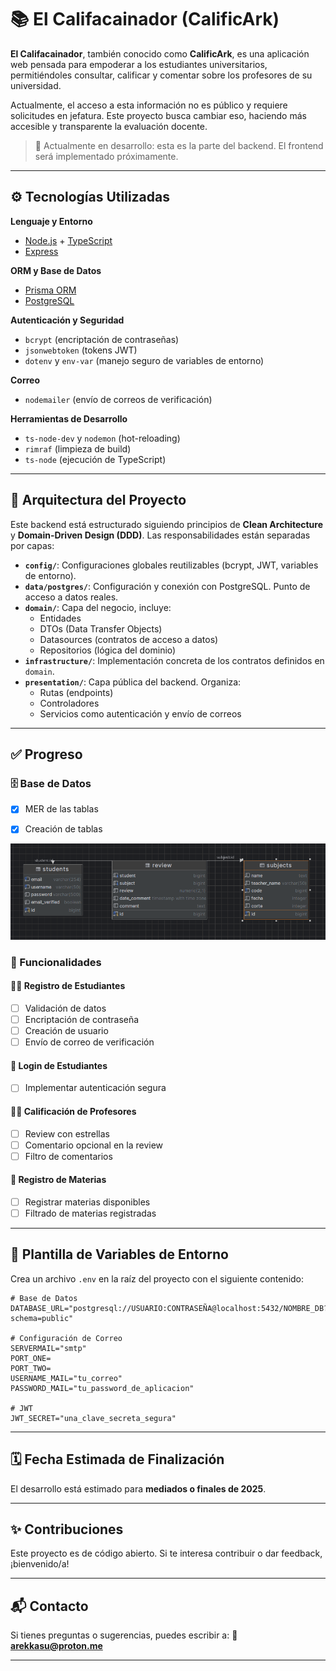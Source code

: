 # 📚 El Califacainador (CalificArk)

**El Califacainador**, también conocido como **CalificArk**, es una aplicación web pensada para empoderar a los estudiantes universitarios, permitiéndoles consultar, calificar y comentar sobre los profesores de su universidad.

Actualmente, el acceso a esta información no es público y requiere solicitudes en jefatura. Este proyecto busca cambiar eso, haciendo más accesible y transparente la evaluación docente.

> 🚧 Actualmente en desarrollo: esta es la parte del backend. El frontend será implementado próximamente.

---

## ⚙️ Tecnologías Utilizadas

**Lenguaje y Entorno**
- [Node.js](https://nodejs.org/) + [TypeScript](https://www.typescriptlang.org/)
- [Express](https://expressjs.com/)

**ORM y Base de Datos**
- [Prisma ORM](https://www.prisma.io/)
- [PostgreSQL](https://www.postgresql.org/)

**Autenticación y Seguridad**
- `bcrypt` (encriptación de contraseñas)
- `jsonwebtoken` (tokens JWT)
- `dotenv` y `env-var` (manejo seguro de variables de entorno)

**Correo**
- `nodemailer` (envío de correos de verificación)

**Herramientas de Desarrollo**
- `ts-node-dev` y `nodemon` (hot-reloading)
- `rimraf` (limpieza de build)
- `ts-node` (ejecución de TypeScript)

---

## 🧱 Arquitectura del Proyecto

Este backend está estructurado siguiendo principios de **Clean Architecture** y **Domain-Driven Design (DDD)**. Las responsabilidades están separadas por capas:

- **`config/`**: Configuraciones globales reutilizables (bcrypt, JWT, variables de entorno).
- **`data/postgres/`**: Configuración y conexión con PostgreSQL. Punto de acceso a datos reales.
- **`domain/`**: Capa del negocio, incluye:
  - Entidades
  - DTOs (Data Transfer Objects)
  - Datasources (contratos de acceso a datos)
  - Repositorios (lógica del dominio)
- **`infrastructure/`**: Implementación concreta de los contratos definidos en `domain`.
- **`presentation/`**: Capa pública del backend. Organiza:
  - Rutas (endpoints)
  - Controladores
  - Servicios como autenticación y envío de correos

---

## ✅ Progreso

### 🗄️ Base de Datos

- [x] MER de las tablas
- [x] Creación de tablas


![Er Diagram](./docs/database.png)


### 🔧 Funcionalidades

#### 👨‍🎓 Registro de Estudiantes
- [ ] Validación de datos
- [ ] Encriptación de contraseña
- [ ] Creación de usuario
- [ ] Envío de correo de verificación

#### 🔐 Login de Estudiantes
- [ ] Implementar autenticación segura

#### 👨‍🏫 Calificación de Profesores
- [ ] Review con estrellas
- [ ] Comentario opcional en la review
- [ ] Filtro de comentarios

#### 📘 Registro de Materias
- [ ] Registrar materias disponibles
- [ ] Filtrado de materias registradas

---

## 🔐 Plantilla de Variables de Entorno

Crea un archivo `.env` en la raíz del proyecto con el siguiente contenido:

```env
# Base de Datos
DATABASE_URL="postgresql://USUARIO:CONTRASEÑA@localhost:5432/NOMBRE_DB?schema=public"

# Configuración de Correo
SERVERMAIL="smtp"
PORT_ONE=
PORT_TWO=
USERNAME_MAIL="tu_correo"
PASSWORD_MAIL="tu_password_de_aplicacion"

# JWT
JWT_SECRET="una_clave_secreta_segura"
```

---


## 🗓️ Fecha Estimada de Finalización

El desarrollo está estimado para **mediados o finales de 2025**.

---

## ✨ Contribuciones

Este proyecto es de código abierto. Si te interesa contribuir o dar feedback, ¡bienvenido/a!

---

## 📬 Contacto

Si tienes preguntas o sugerencias, puedes escribir a:
📧 **arekkasu@proton.me**

---
